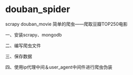 # douban_spider
scrapy douban_movie
简单的爬虫——爬取豆瓣TOP250电影

一、安装scrapy、mongodb

二、编写爬虫文件

三、保存数据

四、使用ip代理中间＆user_agent中间件进行爬虫伪装
